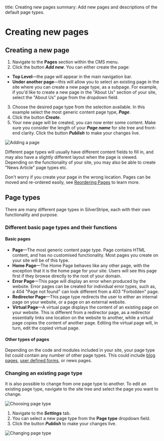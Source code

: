title: Creating new pages
summary: Add new pages and descriptions of the default page types.

# Creating new pages

## Creating a new page

1. Navigate to the **Pages** section within the CMS menu.
2. Click the button ***Add new***. You can either create the page:
* **Top Level**—the page will appear in the main navigation bar.
* **Under another page**—this will allow you to select an existing page in the site where you can create a new page type, as a subpage.
For example, if you'd like to create a new page in the "About Us" section of your site, select the "About Us" page from the dropdown field.
3. Choose the desired page type from the selection available. In this example select the most generic content page type, ***Page***.
4. Click the button ***Create***.
5. Your new page will be created, you can now enter some content. Make sure you consider the length of your ***Page name*** for site tree and front-end clarity. Click the button ***Publish*** to make your changes live.

![Adding a page](/_images/adding-a-page.png)

<div class="note" markdown="1"> Different page types will usually have different content fields to fill in, and may also have a slightly different layout when the page is viewed. Depending on the functionality of your site, you may also be able to create "News Article" page types etc.</div>

Don't worry if you create your page in the wrong location. Pages can be moved and re-ordered easily, see [Reordering Pages](https://userhelp.silverstripe.org/en/4/creating_pages_and_content/pages/reordering_pages/) to learn more.

## Page types

There are many different page types in SilverStripe, each with their own functionality and purpose.

### Different basic page types and their functions

#### Basic pages

* **Page**—The most generic content page type. Page contains HTML content, and has no customised functionality. Most pages you create on your site will be of this type.
* **Home Page**—The Home Page behaves like any other page, with the exception that it is the home page for your site. Users will see this page first if they browse directly to the root of your domain.
* **Error Page**—This page will display an error when produced by the website. Error pages can be created for individual error types, such as, a 404 "Page not found" can look different from a 403 "Forbidden" page.
* **Redirector Page**—This page type redirects the user to either an internal page on your website, or a page on an external website.
* **Virtual Page**—A virtual page displays the content of an existing page on your website. This is different from a redirector page, as a redirector essentially links one location on the website to another, while a virtual page copies the content of another page. Editing the virtual page will, in turn, edit the copied virtual page.

#### Other types of pages

Depending on the code and modules included in your site, your page type list could contain any number of other page types. This could include [blog pages](/optional_features/blogs), [user defined forms](/optional_features/forms), or news pages.

### Changing an existing page type

It is also possible to change from one page type to another. To edit an existing page type, navigate to the site tree and select the page you want to change.

![Choosing page type](/_images/Choosing-A-Page.png)

1. Navigate to the ***Settings*** tab.
2. You can select a new page type from the **Page type** dropdown field.
3. Click the button ***Publish*** to make your changes live.

![Changing page type](/_images/Changing-Page-Type.png)
